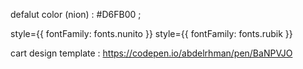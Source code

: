 defalut color (nion) : #D6FB00 ;

style={{ fontFamily: fonts.nunito }}
style={{ fontFamily: fonts.rubik }}

cart design template : https://codepen.io/abdelrhman/pen/BaNPVJO

